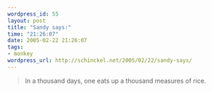 ```yaml
--- 
wordpress_id: 55
layout: post
title: "Sandy says:"
time: "21:26:07"
date: 2005-02-22 21:26:07
tags: 
- monkey
wordpress_url: http://schinckel.net/2005/02/22/sandy-says/
---
```

> In a thousand days, one eats up a thousand measures of rice.
